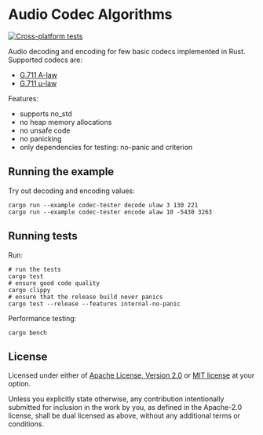 
# Audio Codec Algorithms

[![Cross-platform tests](https://github.com/karip/audio-codec-algorithms/actions/workflows/cross-test.yml/badge.svg)](https://github.com/karip/audio-codec-algorithms/actions/workflows/cross-test.yml)

Audio decoding and encoding for few basic codecs implemented in Rust. Supported codecs are:

 - [G.711 A-law](https://en.wikipedia.org/wiki/G.711#A-law)
 - [G.711 μ-law](https://en.wikipedia.org/wiki/G.711#μ-law)

Features:

 - supports no_std
 - no heap memory allocations
 - no unsafe code
 - no panicking
 - only dependencies for testing: no-panic and criterion

## Running the example

Try out decoding and encoding values:

    cargo run --example codec-tester decode ulaw 3 130 221
    cargo run --example codec-tester encode alaw 10 -5430 3263

## Running tests

Run:

    # run the tests
    cargo test
    # ensure good code quality
    cargo clippy
    # ensure that the release build never panics
    cargo test --release --features internal-no-panic

Performance testing:

    cargo bench

## License

Licensed under either of <a href="LICENSE-APACHE">Apache License, Version
2.0</a> or <a href="LICENSE-MIT">MIT license</a> at your option.

Unless you explicitly state otherwise, any contribution intentionally submitted
for inclusion in the work by you, as defined in the Apache-2.0 license, shall be
dual licensed as above, without any additional terms or conditions.
